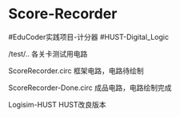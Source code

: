 # Score-Recorder
#EduCoder实践项目-计分器
#HUST-Digital_Logic

/test/..                各关卡测试用电路

ScoreRecorder.circ      框架电路，电路待绘制

ScoreRecorder-Done.circ 成品电路，电路绘制完成

Logisim-HUST            HUST改良版本
